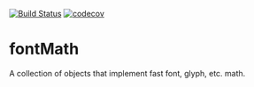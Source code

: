 [![Build Status](https://github.com/robotools/fontMath/workflows/Tests/badge.svg)](https://github.com/robotools/fontMath/actions?query=workflow%3ATests)
[![codecov](https://codecov.io/gh/robotools/fontMath/branch/master/graph/badge.svg)](https://codecov.io/gh/robotools/fontMath)

# fontMath
A collection of objects that implement fast font, glyph, etc. math.

